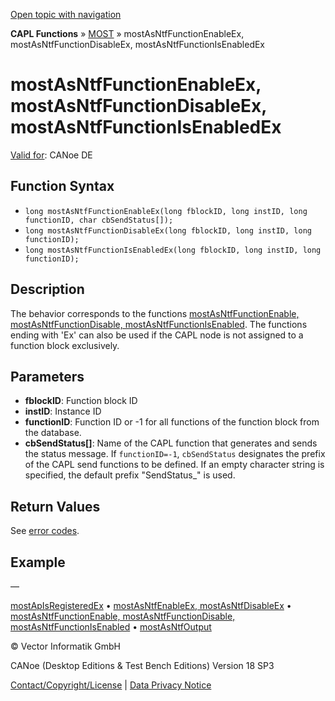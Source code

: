 [Open topic with navigation](../../../../../CANoeDEFamily.htm#Topics/CAPLFunctions/MOST/Functions/CAPLfunctionMOSTAsNTFFunctionEnableEx.md)

**CAPL Functions** » [MOST](../CAPLfunctionsMOSTOverview.md) » mostAsNtfFunctionEnableEx, mostAsNtfFunctionDisableEx, mostAsNtfFunctionIsEnabledEx

# mostAsNtfFunctionEnableEx, mostAsNtfFunctionDisableEx, mostAsNtfFunctionIsEnabledEx

[Valid for](../../../Shared/FeatureAvailability.md): CANoe DE

## Function Syntax

- `long mostAsNtfFunctionEnableEx(long fblockID, long instID, long functionID, char cbSendStatus[]);`
- `long mostAsNtfFunctionDisableEx(long fblockID, long instID, long functionID);`
- `long mostAsNtfFunctionIsEnabledEx(long fblockID, long instID, long functionID);`

## Description

The behavior corresponds to the functions [mostAsNtfFunctionEnable, mostAsNtfFunctionDisable, mostAsNtfFunctionIsEnabled](CAPLfunctionMOSTAsNTFFunctionEnable.md). The functions ending with 'Ex' can also be used if the CAPL node is not assigned to a function block exclusively.

## Parameters

- **fblockID**: Function block ID
- **instID**: Instance ID
- **functionID**: Function ID or -1 for all functions of the function block from the database.
- **cbSendStatus[]**: Name of the CAPL function that generates and sends the status message. If `functionID=-1`, `cbSendStatus` designates the prefix of the CAPL send functions to be defined. If an empty character string is specified, the default prefix "SendStatus_" is used.

## Return Values

See [error codes](../CAPLfunctionsMOSTErrorCodes.md).

## Example

—

[mostApIsRegisteredEx](CAPLfunctionMOSTApIsRegisteredEx.md) • [mostAsNtfEnableEx, mostAsNtfDisableEx](CAPLfunctionMOSTAsNTFEnableEx.md) • [mostAsNtfFunctionEnable, mostAsNtfFunctionDisable, mostAsNtfFunctionIsEnabled](CAPLfunctionMOSTAsNTFFunctionEnable.md) • [mostAsNtfOutput](CAPLfunctionMOSTAsNTFOutput.md)

© Vector Informatik GmbH

CANoe (Desktop Editions & Test Bench Editions) Version 18 SP3

[Contact/Copyright/License](../../../Shared/ContactCopyrightLicense.md) | [Data Privacy Notice](https://www.vector.com/int/en/company/get-info/privacy-policy/)
